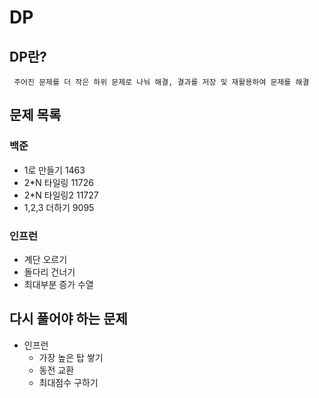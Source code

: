 # DP

## DP란?

``` 주어진 문제를 더 작은 하위 문제로 나눠 해결, 결과를 저장 및 재활용하여 문제를 해결```

## 문제 목록

### 백준

- 1로 만들기 1463
- 2*N 타일링 11726
- 2*N 타일링2 11727
- 1,2,3 더하기 9095

### 인프런

- 계단 오르기
- 돌다리 건너기
- 최대부분 증가 수열

## 다시 풀어야 하는 문제

- 인프런
    - 가장 높은 탑 쌓기
    - 동전 교환
    - 최대점수 구하기